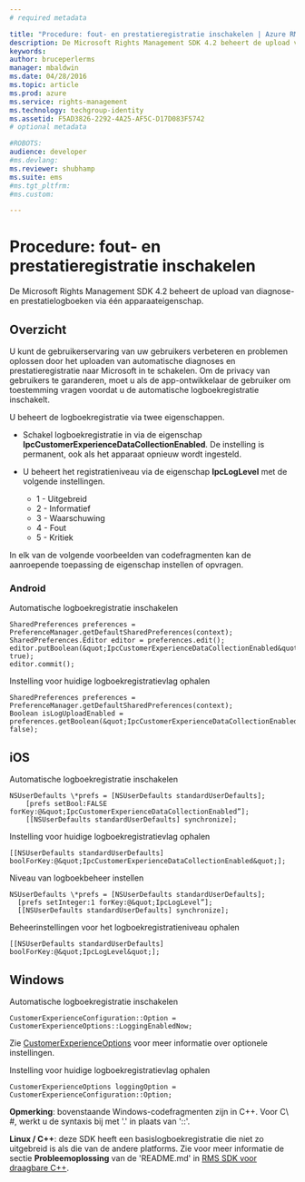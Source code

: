 ```yaml
---
# required metadata

title: "Procedure: fout- en prestatieregistratie inschakelen | Azure RMS"
description: De Microsoft Rights Management SDK 4.2 beheert de upload van diagnose- en prestatielogboeken via één apparaateigenschap.
keywords:
author: bruceperlerms
manager: mbaldwin
ms.date: 04/28/2016
ms.topic: article
ms.prod: azure
ms.service: rights-management
ms.technology: techgroup-identity
ms.assetid: F5AD3826-2292-4A25-AF5C-D17D083F5742
# optional metadata

#ROBOTS:
audience: developer
#ms.devlang:
ms.reviewer: shubhamp
ms.suite: ems
#ms.tgt_pltfrm:
#ms.custom:

---
```


# Procedure: fout- en prestatieregistratie inschakelen
De Microsoft Rights Management SDK 4.2 beheert de upload van diagnose- en prestatielogboeken via één apparaateigenschap.

## Overzicht ##
U kunt de gebruikerservaring van uw gebruikers verbeteren en problemen oplossen door het uploaden van automatische diagnoses en prestatieregistratie naar Microsoft in te schakelen. Om de privacy van gebruikers te garanderen, moet u als de app-ontwikkelaar de gebruiker om toestemming vragen voordat u de automatische logboekregistratie inschakelt.

U beheert de logboekregistratie via twee eigenschappen.

-   Schakel logboekregistratie in via de eigenschap **IpcCustomerExperienceDataCollectionEnabled**. De instelling is permanent, ook als het apparaat opnieuw wordt ingesteld.
-   U beheert het registratieniveau via de eigenschap **IpcLogLevel** met de volgende instellingen.

    * 1 - Uitgebreid
    * 2 - Informatief
    * 3 - Waarschuwing
    * 4 - Fout
    * 5 - Kritiek

In elk van de volgende voorbeelden van codefragmenten kan de aanroepende toepassing de eigenschap instellen of opvragen.

### Android ###
Automatische logboekregistratie inschakelen

    SharedPreferences preferences = PreferenceManager.getDefaultSharedPreferences(context);
    SharedPreferences.Editor editor = preferences.edit();
    editor.putBoolean(&quot;IpcCustomerExperienceDataCollectionEnabled&quot;, true);
    editor.commit();

Instelling voor huidige logboekregistratievlag ophalen

    SharedPreferences preferences = PreferenceManager.getDefaultSharedPreferences(context);
    Boolean isLogUploadEnabled = preferences.getBoolean(&quot;IpcCustomerExperienceDataCollectionEnabled&quot;, false);

## iOS ##
Automatische logboekregistratie inschakelen

    NSUserDefaults \*prefs = [NSUserDefaults standardUserDefaults];
        [prefs setBool:FALSE forKey:@&quot;IpcCustomerExperienceDataCollectionEnabled”];
        [[NSUserDefaults standardUserDefaults] synchronize];

Instelling voor huidige logboekregistratievlag ophalen

    [[NSUserDefaults standardUserDefaults] boolForKey:@&quot;IpcCustomerExperienceDataCollectionEnabled&quot;];

Niveau van logboekbeheer instellen

    NSUserDefaults \*prefs = [NSUserDefaults standardUserDefaults];
      [prefs setInteger:1 forKey:@&quot;IpcLogLevel”];
      [[NSUserDefaults standardUserDefaults] synchronize];

Beheerinstellingen voor het logboekregistratieniveau ophalen

    [[NSUserDefaults standardUserDefaults] boolForKey:@&quot;IpcLogLevel&quot;];
 

## Windows ##
Automatische logboekregistratie inschakelen

    CustomerExperienceConfiguration::Option = CustomerExperienceOptions::LoggingEnabledNow;

Zie [CustomerExperienceOptions](/rights-management/sdk/4.2/api/winrt/Microsoft.RightsManagement#msipcthin2_customerexperienceoptions) voor meer informatie over optionele instellingen.

Instelling voor huidige logboekregistratievlag ophalen

    CustomerExperienceOptions loggingOption = CustomerExperienceConfiguration::Option;


**Opmerking**: bovenstaande Windows-codefragmenten zijn in C++. Voor C\ #, werkt u de syntaxis bij met '.' in plaats van '::'.

**Linux / C++**: deze SDK heeft een basislogboekregistratie die niet zo uitgebreid is als die van de andere platforms. Zie voor meer informatie de sectie **Probleemoplossing** van de 'README.md' in [RMS SDK voor draagbare C++](https://github.com/AzureAD/rms-sdk-for-cpp#troubleshooting).

 

 


<!--HONumber=Apr16_HO4-->


